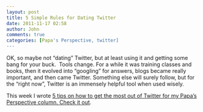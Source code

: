 ```yaml
---
layout: post
title: 5 Simple Rules for Dating Twitter
date: 2011-11-17 02:58
author: John
comments: true
categories: [Papa's Perspective, twitter]
---
```

<p>OK, so maybe not “dating” Twitter, but at least using it and getting some bang for your buck.&nbsp; Tools change. For a while it was training classes and books, then it evolved into “googling” for answers, blogs became really important, and then came Twitter. Something else will surely follow, but for the “right now”, Twitter is an immensely helpful tool when used wisely. </p> <p>This week I wrote <a href="http://visualstudiomagazine.com/articles/2011/11/14/getting-the-most-out-of-twitter.aspx">5 tips on how to get the most out of Twitter for my Papa’s Perspective column. Check it out</a>.</p>

